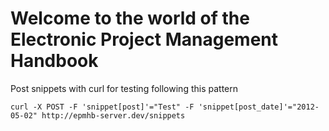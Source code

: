 # Welcome to the world of the Electronic Project Management Handbook

Post snippets with curl for testing following this pattern
```
curl -X POST -F 'snippet[post]'="Test" -F 'snippet[post_date]'="2012-05-02" http://epmhb-server.dev/snippets
```
